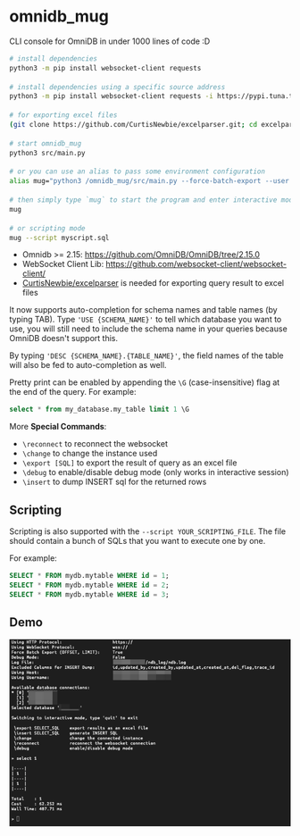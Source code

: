 # omnidb_mug

CLI console for OmniDB in under 1000 lines of code :D

```sh
# install dependencies
python3 -m pip install websocket-client requests

# install dependencies using a specific source address
python3 -m pip install websocket-client requests -i https://pypi.tuna.tsinghua.edu.cn/simple

# for exporting excel files
(git clone https://github.com/CurtisNewbie/excelparser.git; cd excelparser; python3 -m pip install .)

# start omnidb_mug
python3 src/main.py

# or you can use an alias to pass some environment configuration
alias mug="python3 /omnidb_mug/src/main.py --force-batch-export --user 'myname' --host 'myomnidb' --log '/tmp/ndb.log'"

# then simply type `mug` to start the program and enter interactive mode
mug

# or scripting mode
mug --script myscript.sql
```

- Omnidb >= 2.15: https://github.com/OmniDB/OmniDB/tree/2.15.0
- WebSocket Client Lib: https://github.com/websocket-client/websocket-client/
- [CurtisNewbie/excelparser](https://github.com/CurtisNewbie/excelparser) is needed for exporting query result to excel files


It now supports auto-completion for schema names and table names (by typing TAB). Type `'USE {SCHEMA_NAME}'` to tell which database you want to use, you will still need to include the schema name in your queries because OmniDB doesn't support this.

By typing `'DESC {SCHEMA_NAME}.{TABLE_NAME}'`, the field names of the table will also be fed to auto-completion as well.

Pretty print can be enabled by appending the `\G` (case-insensitive) flag at the end of the query. For example:

```sql
select * from my_database.my_table limit 1 \G
```

More **Special Commands**:

- `\reconnect` to reconnect the websocket
- `\change` to change the instance used
- `\export [SQL]` to export the result of query as an excel file
- `\debug` to enable/disable debug mode (only works in interactive session)
- `\insert` to dump INSERT sql for the returned rows

## Scripting

Scripting is also supported with the `--script YOUR_SCRIPTING_FILE`. The file should contain a bunch of SQLs that you want to execute one by one.

For example:

```sql
SELECT * FROM mydb.mytable WHERE id = 1;
SELECT * FROM mydb.mytable WHERE id = 2;
SELECT * FROM mydb.mytable WHERE id = 3;
```

## Demo

<img src="demo/demo1.png" alt="demo1" width="600">
